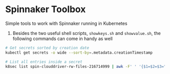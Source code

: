 # Spinnaker Toolbox

Simple tools to work with Spinnaker running in Kubernetes

1. Besides the two useful shell scripts, `showkeys.sh` and `showvalue.sh`, the following commands can come in handy as well

```bash
# Get secrets sorted by creation date
kubectl get secrets -o wide --sort-by=.metadata.creationTimestamp

# List all entries inside a secret
k8sec list spin-clouddriver-rw-files-216714999 | awk -F' ' '{$1=$2=$3=""; printf "%s\n\n\n", $0}' | awk '{gsub(/\\n/,"\n")}1'

```
